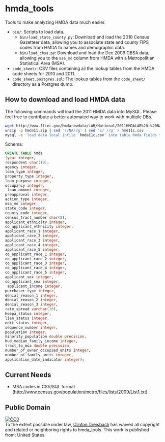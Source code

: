 hmda_tools
==========

Tools to make analyzing HMDA data much easier.

* `bin/`: Scripts to load data.  
  * `bin/load_state_county.py`: Download and load the 2010 Census Gazetteer data, allowing you to associate state and county FIPS codes from HMDA to names and demographic data.
  * `bin/load_cbsa.py`: Download and load the Dec 2009 CBSA data, allowing you to the `msa_md` column from HMDA with a Metropolitian Statistical Area (MSA).
* `code_sheet/`: CSV files containing all the lookup tables from the
  HMDA code sheets for 2010 and 2011.
* `code_sheet.postgres.sql`: The lookup tables from the `code_sheet/`
  directory as a Postgres dump.

How to download and load HMDA data
----------------------------------
The following commands will load the 2011 HMDA data into MySQL. Please feel free to contribute a better automated way to work with multiple DBs.

```sh
wget http://www.ffiec.gov/hmdarawdata/LAR/National/2011HMDALAR%20-%20National.zip -O hmda11.zip
unzip -p hmda11.zip | sed 's/NA//g' | sed 's/ //g' > hmd11c.csv
mysql -e 'load data local infile 'hmda11c.csv' into table hmda fields terminated by ',' lines terminated by "\n";'
```

Schema:

```sql
CREATE TABLE hmda
(year integer,
respondent char(10),
agency integer,
loan_type integer,
property_type integer,
loan_purpose integer,
occupancy integer,
 loan_amount integer,
preapproval integer,
action_type integer,
msa_md integer,
state_code integer,
county_code integer,
census_tract_number char(8),
applicant_ethnicity integer,
co_applicant_ethnicity integer,
applicant_race_1 integer,
applicant_race_2 integer,
applicant_race_3 integer,
applicant_race_4 integer,
applicant_race_5 integer,
co_applicant_race_1 integer,
co_applicant_race_2 integer,
co_applicant_race_3 integer,
co_applicant_race_4 integer,
co_applicant_race_5 integer,
applicant_sex integer,
co_applicant_sex integer,
 applicant_income integer,
purchaser_type integer,
denial_reason_1 integer,
denial_reason_2 integer,
denial_reason_3 integer,
rate_spread varchar(10),
hoepa_status integer,
lien_status integer,
edit_status integer,
sequence_number integer,
population integer,
minority_population double precision,
hud_median_family_income integer,
tract_to_msa double precision,
number_of_owner_occupied_units integer,
number_of_family_units integer,
application_date_indicator integer);
```


Current Needs
-------------
* MSA codes in CSV/SQL format (http://www.census.gov/population/metro/files/lists/2009/List1.txt)


Public Domain
--------------

<p xmlns:dct="http://purl.org/dc/terms/" xmlns:vcard="http://www.w3.org/2001/vcard-rdf/3.0#">
  <a rel="license"
     href="http://creativecommons.org/publicdomain/zero/1.0/">
    <img src="http://i.creativecommons.org/p/zero/1.0/88x31.png" style="border-style: none;" alt="CC0" />
  </a>
  <br />
  To the extent possible under law,
  <a rel="dct:publisher"
     href="http://github.com/crnixon/hmda_tools">
    <span property="dct:title">Clinton Dreisbach</span></a>
  has waived all copyright and related or neighboring rights to
  <span property="dct:title">hmda_tools</span>.
This work is published from:
<span property="vcard:Country" datatype="dct:ISO3166"
      content="US" about="http://github.com/crnixon/hmda_tools">
  United States</span>.
</p>
